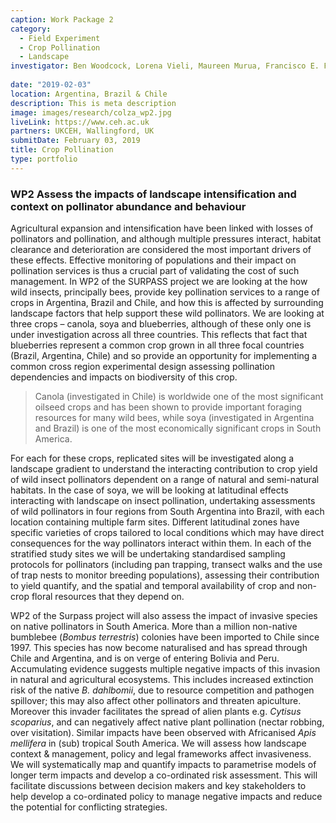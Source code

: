 ```yaml
---
caption: Work Package 2
category:
  - Field Experiment
  - Crop Pollination
  - Landscape
investigator: Ben Woodcock, Lorena Vieli, Maureen Murua, Francisco E. Fonturbel, Carlos Valdivia, Cecilia Smith-Ramirez, Natacha Chacoff, Mariano Devoto, Leonardo Galetto, Carolina Morales, Marina Arbetman, Marcelo Aizen, Agustin Saez, Kayna Agostini, Tiago Mauricio Francoy, Betina Blochtein, Patricia Nunes Silva, Nicolay Leme da Cunha, Rodrigo Yoiti Tsukahara
  
date: "2019-02-03"
location: Argentina, Brazil & Chile
description: This is meta description
image: images/research/colza_wp2.jpg
liveLink: https://www.ceh.ac.uk
partners: UKCEH, Wallingford, UK
submitDate: February 03, 2019
title: Crop Pollination
type: portfolio
---
```

### WP2 Assess the impacts of landscape intensification and context on pollinator abundance and behaviour

Agricultural expansion and intensification have been linked with losses of pollinators and pollination, and although multiple pressures interact, habitat clearance and deterioration are considered the most important drivers of these effects. Effective monitoring of populations and their impact on pollination services is thus a crucial part of validating the cost of such management. In WP2 of the SURPASS project we are looking at the how wild insects, principally bees, provide key pollination services to a range of crops in Argentina, Brazil and Chile, and how this is affected by surrounding landscape factors that help support these wild pollinators.  We are looking at three crops – canola, soya and blueberries, although of these only one is under investigation across all three countries.  This reflects that fact that blueberries represent a common crop grown in all three focal countries (Brazil, Argentina, Chile) and so provide an opportunity for implementing a common cross region experimental design assessing pollination dependencies and impacts on biodiversity of this crop.

> Canola (investigated in Chile) is worldwide one of the most significant oilseed crops and has been shown to provide important foraging resources for many wild bees, while soya (investigated in Argentina and Brazil) is one of the most economically significant crops in South America.

For each for these crops, replicated sites will be investigated along a landscape gradient to understand the interacting contribution to crop yield of wild insect pollinators dependent on a range of natural and semi-natural habitats.  In the case of soya, we will be looking at latitudinal effects interacting with landscape on insect pollination, undertaking assessments of wild pollinators in four regions from South Argentina into Brazil, with each location containing multiple farm sites.   Different latitudinal zones have specific varieties of crops tailored to local conditions which may have direct consequences for the way pollinators interact within them.  In each of the stratified study sites we will be undertaking standardised sampling protocols for pollinators (including pan trapping, transect walks and the use of trap nests to monitor breeding populations), assessing their contribution to yield quantify, and the spatial and temporal availability of crop and non-crop floral resources that they depend on. 

WP2 of the Surpass project will also assess the impact of invasive species on native pollinators in South America.   More than a million non-native bumblebee (*Bombus terrestris*) colonies have been imported to Chile since 1997.  This species has now become naturalised and has spread through Chile and Argentina, and is on verge of entering Bolivia and Peru. Accumulating evidence suggests multiple negative impacts of this invasion in natural and agricultural ecosystems. This includes increased extinction risk of the native *B. dahlbomii*, due to resource competition and pathogen spillover; this may also affect other pollinators and threaten apiculture. Moreover this invader facilitates the spread of alien plants e.g. *Cytisus scoparius*, and can negatively affect native plant pollination (nectar robbing, over visitation). Similar impacts have been observed with Africanised *Apis mellifera* in (sub) tropical South America. We will assess how landscape context & management, policy and legal frameworks affect invasiveness. We will systematically map and quantify impacts to parametrise models of longer term impacts and develop a co-ordinated risk assessment. This will facilitate discussions between decision makers and key stakeholders to help develop a co-ordinated policy to manage negative impacts and reduce the potential for conflicting strategies.